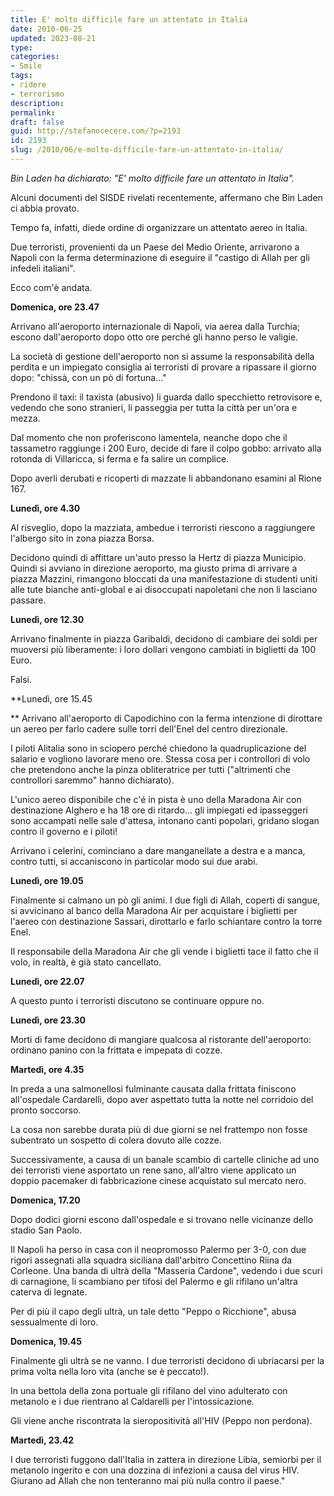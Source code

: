 ```yaml
---
title: E' molto difficile fare un attentato in Italia
date: 2010-06-25
updated: 2023-08-21
type: 
categories:
- Smile
tags:
- ridere
- terrorismo
description: 
permalink: 
draft: false
guid: http://stefanocecere.com/?p=2193
id: 2193
slug: /2010/06/e-molto-difficile-fare-un-attentato-in-italia/
---
```


_Bin Laden ha dichiarato: "E' molto difficile fare un attentato in Italia"._

Alcuni documenti del SISDE rivelati recentemente, affermano che Bin Laden ci abbia provato.
  
Tempo fa, infatti, diede ordine di organizzare un attentato aereo in Italia.

Due terroristi, provenienti da un Paese del Medio Oriente, arrivarono a Napoli con la ferma determinazione di eseguire il "castigo di Allah per gli infedeli italiani".
  
Ecco com'è andata.
  
**Domenica, ore 23.47**
  
Arrivano all'aeroporto internazionale di Napoli, via aerea dalla Turchia; escono dall'aeroporto dopo otto ore perché gli hanno perso le valigie.
  
La società di gestione dell'aeroporto non si assume la responsabilità della perdita e un impiegato consiglia ai terroristi di provare a ripassare il giorno dopo: "chissà, con un pò di fortuna…"
  
Prendono il taxi: il taxista (abusivo) li guarda dallo specchietto retrovisore e, vedendo che sono stranieri, li passeggia per tutta la città per un'ora e mezza.
  
Dal momento che non proferiscono lamentela, neanche dopo che il tassametro raggiunge i 200 Euro, decide di fare il colpo gobbo: arrivato alla rotonda di Villaricca, si ferma e fa salire un complice.
  
Dopo averli derubati e ricoperti di mazzate li abbandonano esamini al Rione 167.

**Lunedì, ore 4.30**
  
Al risveglio, dopo la mazziata, ambedue i terroristi riescono a raggiungere l'albergo sito in zona piazza Borsa.
  
Decidono quindi di affittare un'auto presso la Hertz di piazza Municipio. Quindi si avviano in direzione aeroporto, ma giusto prima di arrivare a piazza Mazzini, rimangono bloccati da una manifestazione di studenti uniti alle tute bianche anti-global e ai disoccupati napoletani che non li lasciano passare.

**Lunedì, ore 12.30**
  
Arrivano finalmente in piazza Garibaldi, decidono di cambiare dei soldi per muoversi più liberamente: i loro dollari vengono cambiati in biglietti da 100 Euro.
  
Falsi.

**Lunedì, ore 15.45
  
** Arrivano all'aeroporto di Capodichino con la ferma intenzione di dirottare un aereo per farlo cadere sulle torri dell'Enel del centro direzionale.
  
I piloti Alitalia sono in sciopero perché chiedono la quadruplicazione del salario e vogliono lavorare meno ore. Stessa cosa per i controllori di volo che pretendono anche la pinza obliteratrice per tutti ("altrimenti che controllori saremmo" hanno dichiarato).
  
L'unico aereo disponibile che c'é in pista è uno della Maradona Air con destinazione Alghero e ha 18 ore di ritardo… gli impiegati ed ipasseggeri sono accampati nelle sale d'attesa, intonano canti popolari, gridano slogan contro il governo e i piloti!
  
Arrivano i celerini, cominciano a dare manganellate a destra e a manca, contro tutti, si accaniscono in particolar modo sui due arabi.

**Lunedì, ore 19.05**
  
Finalmente si calmano un pò gli animi. I due figli di Allah, coperti di sangue, si avvicinano al banco della Maradona Air per acquistare i biglietti per l'aereo con destinazione Sassari, dirottarlo e farlo schiantare contro la torre Enel.
  
Il responsabile della Maradona Air che gli vende i biglietti tace il fatto che il volo, in realtà, è già stato cancellato.

**Lunedì, ore 22.07**
  
A questo punto i terroristi discutono se continuare oppure no.

**Lunedì, ore 23.30**
  
Morti di fame decidono di mangiare qualcosa al ristorante dell'aeroporto: ordinano panino con la frittata e impepata di cozze.

**Martedì, ore 4.35**
  
In preda a una salmonellosi fulminante causata dalla frittata finiscono all'ospedale Cardarelli, dopo aver aspettato tutta la notte nel corridoio del pronto soccorso.
  
La cosa non sarebbe durata più di due giorni se nel frattempo non fosse subentrato un sospetto di colera dovuto alle cozze.
  
Successivamente, a causa di un banale scambio di cartelle cliniche ad uno dei terroristi viene asportato un rene sano, all'altro viene applicato un doppio pacemaker di fabbricazione cinese acquistato sul mercato nero.

**Domenica, 17.20**
  
Dopo dodici giorni escono dall'ospedale e si trovano nelle vicinanze dello stadio San Paolo.
  
Il Napoli ha perso in casa con il neopromosso Palermo per 3-0, con due rigori assegnati alla squadra siciliana dall'arbitro Concettino Riina da Corleone. Una banda di ultrà della "Masseria Cardone", vedendo i due scuri di carnagione, li scambiano per tifosi del Palermo e gli rifilano un'altra caterva di legnate.
  
Per di più il capo degli ultrà, un tale detto "Peppo o Ricchione", abusa sessualmente di loro.

**Domenica, 19.45**
  
Finalmente gli ultrà se ne vanno. I due terroristi decidono di ubriacarsi per la prima volta nella loro vita (anche se è peccato!).
  
In una bettola della zona portuale gli rifilano del vino adulterato con metanolo e i due rientrano al Caldarelli per l'intossicazione.
  
Gli viene anche riscontrata la sieropositività all'HIV (Peppo non perdona).

**Martedì, 23.42**
  
I due terroristi fuggono dall'Italia in zattera in direzione Libia, semiorbi per il metanolo ingerito e con una dozzina di infezioni a causa del virus HIV. Giurano ad Allah che non tenteranno mai più nulla contro il paese."